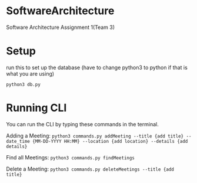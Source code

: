 # SoftwareArchitecture

Software Architecture Assignment 1(Team 3)

# Setup

run this to set up the database (have to change python3 to python if that is what you are using)

`python3 db.py`

# Running CLI

You can run the CLI by typing these commands in the terminal.

Adding a Meeting:
`python3 commands.py addMeeting --title {add title} --date_time {MM-DD-YYYY HH:MM} --location {add location} --details {add details}`

Find all Meetings:
`python3 commands.py findMeetings`

Delete a Meeting:
`python3 commands.py deleteMeetings --title {add title}`